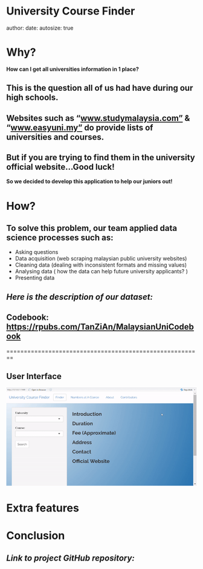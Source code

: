 University Course Finder
========================================================
author: 
date: 
autosize: true

Why?
========================================================
**How can I get all universities information in 1 place?**

## This is the question all of us had have during our high schools.

## Websites such as “www.studymalaysia.com” & “www.easyuni.my” do provide lists of universities and courses.

## But if you are trying to find them in the university official website...Good luck!

**So we decided to develop this application to help our juniors out!**

How?
========================================================

<style>
.reveal h3 { 
  font-size: 40px;
  color: blue;
}

.reveal .slides section .slideContent h2 {
   font-size: 30px;
   font-weight: bold;
   color: black;
}

.reveal .slides section .slideContent h1 {
   font-size: 25px;
   font-weight: bold;
   color: black;
}

.reveal ul, 
.reveal ol {
    font-size: 25px;
    color: green;
    list-style-type: square;
}
</style>


## To solve this problem, our team applied data science processes such as:
- Asking questions
- Data acquisition (web scraping malaysian public university websites)
- Cleaning data (dealing with inconsistent formats and missing values)
- Analysing data ( how the data can help future university applicants? )  
- Presenting data

## *Here is the description of our dataset:*
## Codebook: <https://rpubs.com/TanZiAn/MalaysianUniCodebook>

========================================================

## User Interface
![Exe](presentation01.gif)  



Extra features
========================================================



Conclusion
========================================================



## *Link to project GitHub repository:*



